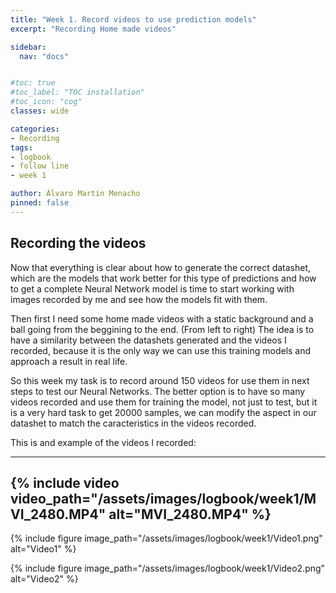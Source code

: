 ```yaml
---
title: "Week 1. Record videos to use prediction models"
excerpt: "Recording Home made videos"

sidebar:
  nav: "docs"


#toc: true
#toc_label: "TOC installation"
#toc_icon: "cog"
classes: wide

categories:
- Recording
tags:
- logbook
- follow line
- week 1

author: Álvaro Martín Menacho
pinned: false
---
```


## Recording the videos

Now that everything is clear about how to generate the correct datashet, which are the models that work better for this type of predictions and how to get a complete Neural Network model is time to start working with images recorded by me and see how the models fit with them.

Then first I need some home made videos with a static background and a ball going from the beggining to the end. (From left to right)
The idea is to have a similarity between the datashets generated and the videos I recorded, because it is the only way we can use this training models and approach a result in real life.

So this week my task is to record around 150 videos for use them in next steps to test our Neural Networks. The better option is to have so many videos recorded and use them for training the model, not just to test, but it is a very hard task to get 20000 samples, we can modify the aspect in our datashet to match the caracteristics in the videos recorded.

This is and example of the videos I recorded:

---
{% include video video_path="/assets/images/logbook/week1/MVI_2480.MP4" alt="MVI_2480.MP4" %}
---
{% include figure image_path="/assets/images/logbook/week1/Video1.png" alt="Video1" %}

{% include figure image_path="/assets/images/logbook/week1/Video2.png" alt="Video2" %}

